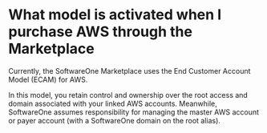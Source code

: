 # What model is activated when I purchase AWS through the Marketplace

Currently, the SoftwareOne Marketplace uses the End Customer Account Model (ECAM) for AWS.&#x20;

In this model, you retain control and ownership over the root access and domain associated with your linked AWS accounts. Meanwhile, SoftwareOne assumes responsibility for managing the master AWS account or payer account (with a SoftwareOne domain on the root alias).
